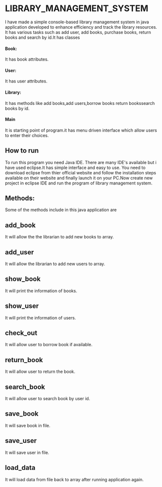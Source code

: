 # LIBRARY_MANAGEMENT_SYSTEM
I have made a simple console-based library management system in java application developed to enhance efficiency and track the library resources. It has various tasks such as add user, add books, purchase books, return books and search by id.It has classes
#### Book:
It has book attributes.
#### User:
It has user attributes.
#### Library:
It has methods like add books,add users,borrow books return bookssearch books by id.
#### Main
It is starting point of program.it has menu driven interface which allow users to enter their choices.
## How to run
To run this program you need Java IDE. There are many IDE's available but i have used eclipse.It has simple interface and easy to use.
You need to download eclipse from thier official website and follow the installation steps available on their website and finally launch it
on your PC.Now create new project in eclipse IDE and run the program of library management system.
## Methods:
Some of the methods include in this java application are
## add_book
It will allow the the librarian to add new books to array.
## add_user
It will allow the librarian to add new users to array.
## show_book
It will print the information of books.
## show_user
It will print the information of users.
## check_out
It will allow user to borrow book if available.
## return_book
It will allow user to return the book.
## search_book
It will allow user to search book by user id.
## save_book
It will save book in file.
## save_user
It will save user in file.
## load_data
It will load data from file back to array after running application again.



